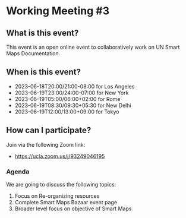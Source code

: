 # Working Meeting #3

## What is this event?

This event is an open online event to collaboratively work on UN Smart Maps Documentation.

## When is this event?

- 2023-06-18T20:00/21:00-08:00 for Los Angeles
- 2023-06-19T23:00/24:00-07:00 for New York
- 2023-06-19T05:00/06:00+02:00 for Rome
- 2023-06-19T08:30/09:30+05:30 for New Delhi
- 2023-06-19T12:00/13:00+09:00 for Tokyo
    
## How can I participate?

Join via the following Zoom link:

- https://ucla.zoom.us/j/93249046195

### Agenda

We are going to discuss the following topics:

1. Focus on Re-organizing resources
2. Complete Smart Maps Bazaar event page
3. Broader level focus on objective of Smart Maps
